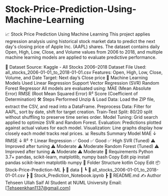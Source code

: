 # Stock-Price-Prediction-Using-Machine-Learning
📈 Stock Price Prediction Using Machine Learning
This project applies regression analysis using historical stock market data to predict the next day's closing price of Apple Inc. (AAPL) shares. The dataset contains daily Open, High, Low, Close, and Volume values from 2006 to 2018, and multiple machine learning models are applied to evaluate predictive performance.

📁 Dataset
Source: Kaggle - All Stocks 2006–2018 Dataset
File Used: all_stocks_2006-01-01_to_2018-01-01.csv
Features:
Open, High, Low, Close, Volume, and Date
Target: Next day’s Close price
🧠 Machine Learning Models Used
Linear Regression
Support Vector Regression (SVR)
Random Forest Regressor
All models are evaluated using:
MAE (Mean Absolute Error)
RMSE (Root Mean Squared Error)
R² Score (Coefficient of Determination)
🛠️ Steps Performed
Unzip & Load Data: Load the ZIP file, extract the CSV, and read into a DataFrame.
Preprocess Data: Filter for AAPL, sort by date, shift for target creation.
Train-Test Split: 80/20 split without shuffling to preserve time series order.
Model Tuning: Grid search applied to optimize SVR and Random Forest.
Evaluation: Predictions plotted against actual values for each model.
Visualization: Line graphs display how closely each model tracks real prices.
📊 Results Summary
Model	MAE ↓	RMSE ↓	R² ↑
Linear Regression	✅ Good	✅ Good	✅ High
SVR (Tuned)	⚠️ Improved after tuning	⚠️ Moderate	⚠️ Moderate
Random Forest (Tuned)	⚠️ Improved after tuning	⚠️ Moderate	⚠️ Moderate
🔧 Requirements
Python 3.7+
pandas, scikit-learn, matplotlib, numpy
bash
Copy
Edit
pip install pandas scikit-learn matplotlib numpy
📂 Folder Structure
kotlin
Copy
Edit
📦 Stock-Price-Prediction-ML
 ┣ 📁 data
 ┃ ┗ 📄 all_stocks_2006-01-01_to_2018-01-01.csv
 ┣ 📄 Stock_Prediction_Notebook.ipynb
 ┣ 📄 README.md
✍️ Author
Tehseen Ullah Saif
AI Student at NUML University
Email: [Tehseenkhan1137@gmail.com]
